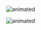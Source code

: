 <p align="center">
<img src="https://onlinepngtools.com/images/examples-onlinepngtools/sunset.gif" alt="animated" />
</p>

<p align="center">
<img src="https://i.imgur.com/1WpID2F.gif" alt="animated" />
</p>
